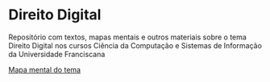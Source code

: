 # Direito Digital
Repositório com textos, mapas mentais e outros materiais sobre o tema Direito Digital nos cursos Ciência da Computação e Sistemas de Informação da Universidade Franciscana

[Mapa mental do tema](https://whimsical.com/direito-digital-mapa-em-andamento-AYRPtFcL4LhSWrQDa9n2KC)
